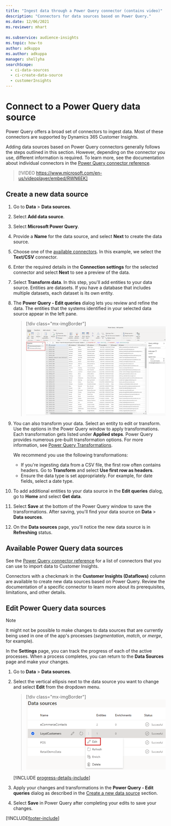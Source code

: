 ```yaml
---
title: "Ingest data through a Power Query connector (contains video)"
description: "Connectors for data sources based on Power Query."
ms.date: 12/06/2021
ms.reviewer: mhart

ms.subservice: audience-insights
ms.topic: how-to
author: adkuppa
ms.author: adkuppa
manager: shellyha
searchScope: 
  - ci-data-sources
  - ci-create-data-source
  - customerInsights
---
```


# Connect to a Power Query data source

Power Query offers a broad set of connectors to ingest data. Most of these connectors are supported by Dynamics 365 Customer Insights. 

Adding data sources based on Power Query connectors generally follows the steps outlined in this section. However, depending on the connector you use, different information is required. To learn more, see the documentation about individual connectors in the [Power Query connector reference](/power-query/connectors/).

> [!VIDEO https://www.microsoft.com/en-us/videoplayer/embed/RWN6EK]

## Create a new data source

1. Go to **Data** > **Data sources**.

1. Select **Add data source**.

1. Select **Microsoft Power Query**.

1. Provide a **Name** for the data source, and select **Next** to create the data source.

1. Choose one of the [available connectors](#available-power-query-data-sources). In this example, we select the **Text/CSV** connector.

1. Enter the required details in the **Connection settings** for the selected connector and select **Next** to see a preview of the data.

1. Select **Transform data**. In this step, you'll add entities to your data source. Entities are datasets. If you have a database that includes multiple datasets, each dataset is its own entity.

1. The **Power Query - Edit queries** dialog lets you review and refine the data. The entities that the systems identified in your selected data source appear in the left pane.

   > [!div class="mx-imgBorder"]
   > ![Edit queries dialog.](media/data-manager-configure-edit-queries.png "Edit queries dialog")

1. You can also transform your data. Select an entity to edit or transform. Use the options in the Power Query window to apply transformations. Each transformation gets listed under **Applied steps**. Power Query provides numerous pre-built transformation options. For more information, see [Power Query Transformations](/power-query/power-query-what-is-power-query#transformations).

   We recommend you use the following transformations:

   - If you're ingesting data from a CSV file, the first row often contains headers. Go to **Transform** and select **Use first row as headers**.
   - Ensure the data type is set appropriately. For example, for date fields, select a date type.

1. To add additional entities to your data source in the **Edit queries** dialog, go to **Home** and select **Get data**.

1. Select **Save** at the bottom of the Power Query window to save the transformations. After saving, you'll find your data source on **Data** > **Data sources**.

1. On the **Data sources** page, you'll notice the new data source is in **Refreshing** status.

## Available Power Query data sources

See the [Power Query connector reference](/power-query/connectors/) for a list of connectors that you can use to import data to Customer Insights. 

Connectors with a checkmark in the **Customer Insights (Dataflows)** column are available to create new data sources based on Power Query. Review the documentation of a specific connector to learn more about its prerequisites, limitations, and other details.

## Edit Power Query data sources

> [!NOTE]
> It might not be possible to make changes to data sources that are currently being used in one of the app's processes (*segmentation*, *match*, or *merge*, for example). 
>
> In the **Settings** page, you can track the progress of each of the active processes. When a process completes, you can return to the **Data Sources** page and make your changes.

1. Go to **Data** > **Data sources**.

2. Select the vertical ellipsis next to the data source you want to change and select **Edit** from the dropdown menu.

   > [!div class="mx-imgBorder"]
   > ![Edit option.](media/edit-option-data-sources.png "Edit option")

   [!INCLUDE [progress-details-include](../includes/progress-details-pane.md)]
   
3. Apply your changes and transformations in the **Power Query - Edit queries** dialog as described in the [Create a new data source](#create-a-new-data-source) section.

4. Select **Save** in Power Query after completing your edits to save your changes.


[!INCLUDE[footer-include](../includes/footer-banner.md)]
